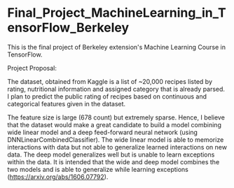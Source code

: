 # Final_Project_MachineLearning_in_TensorFlow_Berkeley
This is the final project of Berkeley extension's Machine Learning Course in TensorFlow.

Project Proposal: 

The dataset, obtained from Kaggle is a list of ~20,000 recipes listed by rating, nutritional information and assigned category that is already parsed. I plan to predict the public rating of recipes based on continuous and categorical features given in the dataset. 

The feature size is large (678 count) but extremely sparse. Hence, I believe that the dataset would make a great candidate to build a model combining wide linear model and a deep feed-forward neural network (using DNNLinearCombinedClassifier). The wide linear model is able to memorize interactions with data but not able to generalize learned interactions on new data. The deep model generalizes well but is unable to learn exceptions within the data. It is intended that the wide and deep model combines the two models and is able to generalize while learning exceptions (https://arxiv.org/abs/1606.07792).


